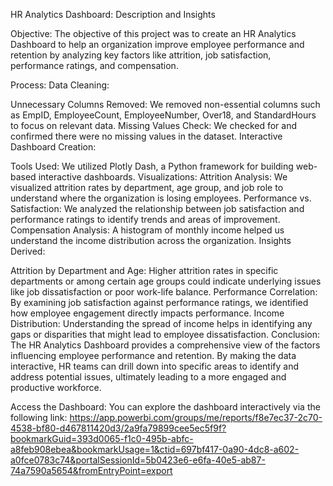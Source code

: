 HR Analytics Dashboard: Description and Insights

Objective:
The objective of this project was to create an HR Analytics Dashboard to help an organization improve employee performance and retention by analyzing key factors like attrition, job satisfaction, performance ratings, and compensation.

Process:
Data Cleaning:

Unnecessary Columns Removed: We removed non-essential columns such as EmpID, EmployeeCount, EmployeeNumber, Over18, and StandardHours to focus on relevant data.
Missing Values Check: We checked for and confirmed there were no missing values in the dataset.
Interactive Dashboard Creation:

Tools Used: We utilized Plotly Dash, a Python framework for building web-based interactive dashboards.
Visualizations:
Attrition Analysis: We visualized attrition rates by department, age group, and job role to understand where the organization is losing employees.
Performance vs. Satisfaction: We analyzed the relationship between job satisfaction and performance ratings to identify trends and areas of improvement.
Compensation Analysis: A histogram of monthly income helped us understand the income distribution across the organization.
Insights Derived:

Attrition by Department and Age: Higher attrition rates in specific departments or among certain age groups could indicate underlying issues like job dissatisfaction or poor work-life balance.
Performance Correlation: By examining job satisfaction against performance ratings, we identified how employee engagement directly impacts performance.
Income Distribution: Understanding the spread of income helps in identifying any gaps or disparities that might lead to employee dissatisfaction.
Conclusion:
The HR Analytics Dashboard provides a comprehensive view of the factors influencing employee performance and retention. By making the data interactive, HR teams can drill down into specific areas to identify and address potential issues, ultimately leading to a more engaged and productive workforce.

Access the Dashboard:
You can explore the dashboard interactively via the following link: https://app.powerbi.com/groups/me/reports/f8e7ec37-2c70-4538-bf80-d467811420d3/2a9fa79899cee5ec5f9f?bookmarkGuid=393d0065-f1c0-495b-abfc-a8feb908ebea&bookmarkUsage=1&ctid=697bf417-0a90-4dc8-a602-a0fce0783c74&portalSessionId=5b0423e6-e6fa-40e5-ab87-74a7590a5654&fromEntryPoint=export
